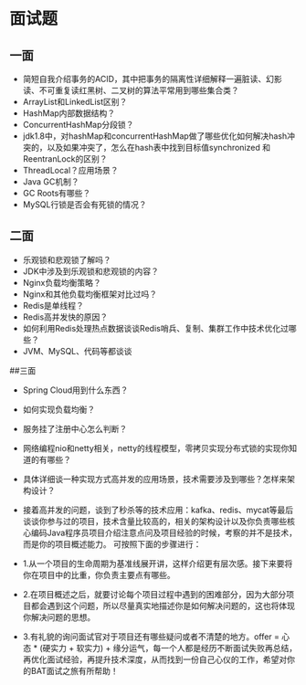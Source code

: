 
# 面试题
## 一面
- 简短自我介绍事务的ACID，其中把事务的隔离性详细解释一遍脏读、幻影读、不可重复读红黑树、二叉树的算法平常用到哪些集合类？
- ArrayList和LinkedList区别？
- HashMap内部数据结构？
- ConcurrentHashMap分段锁？
- jdk1.8中，对hashMap和concurrentHashMap做了哪些优化如何解决hash冲突的，以及如果冲突了，怎么在hash表中找到目标值synchronized 和 ReentranLock的区别？
- ThreadLocal？应用场景？
- Java GC机制？
- GC Roots有哪些？
- MySQL行锁是否会有死锁的情况？

## 二面
- 乐观锁和悲观锁了解吗？
- JDK中涉及到乐观锁和悲观锁的内容？
- Nginx负载均衡策略？
- Nginx和其他负载均衡框架对比过吗？
- Redis是单线程？
- Redis高并发快的原因？
- 如何利用Redis处理热点数据谈谈Redis哨兵、复制、集群工作中技术优化过哪些？
- JVM、MySQL、代码等都谈谈

##三面
- Spring Cloud用到什么东西？
- 如何实现负载均衡？
- 服务挂了注册中心怎么判断？
- 网络编程nio和netty相关，netty的线程模型，零拷贝实现分布式锁的实现你知道的有哪些？
- 具体详细谈一种实现方式高并发的应用场景，技术需要涉及到哪些？怎样来架构设计？

- 接着高并发的问题，谈到了秒杀等的技术应用：kafka、redis、mycat等最后谈谈你参与过的项目，技术含量比较高的，相关的架构设计以及你负责哪些核心编码Java程序员项目介绍注意点问及项目经验的时候，考察的并不是技术，而是你的项目概述能力。
可按照下面的步骤进行：
- 1.从一个项目的生命周期为基准线展开讲，这样介绍更有层次感。接下来要将你在项目中的比重，你负责主要点有哪些。
- 2.在项目概述之后，就要讨论每个项目过程中遇到的困难部分，因为大部分项目都会遇到这个问题，所以尽量真实地描述你是如何解决问题的，这也将体现你解决问题的思想。
- 3.有礼貌的询问面试官对于项目还有哪些疑问或者不清楚的地方。offer = 心态 * (硬实力 + 软实力) + 缘分运气，每一个人都是经历不断面试失败再总结，再优化面试经验，再提升技术深度，从而找到一份自己心仪的工作，希望对你的BAT面试之旅有所帮助！